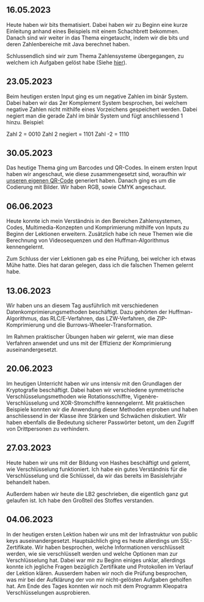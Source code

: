 ## 16.05.2023

Heute haben wir bits thematisiert. Dabei haben wir zu Beginn eine kurze Einleitung anhand eines Beispiels mit einem Schachbrett bekommen. Danach sind wir weiter in das Thema eingetaucht, indem wir die bits und deren Zahlenbereiche mit Java berechnet haben.

Schlussendlich sind wir zum Thema Zahlensysteme übergegangen, zu welchem ich Aufgaben gelöst habe (Siehe [hier](https://github.com/Michelstuder/m114/blob/main/Aufgaben/README.md)).

## 23.05.2023

Beim heutigen ersten Input ging es um negative Zahlen im binär System. Dabei haben wir das 2er Komplement System besprochen, bei welchem negative Zahlen nicht mithilfe eines Vorzeichens gespeichert werden. Dabei negiert man die gerade Zahl im binär System und fügt anschliessend 1 hinzu. Beispiel:

Zahl 2 = 0010
Zahl 2 negiert = 1101
Zahl -2 = 1110

## 30.05.2023

Das heutige Thema ging um Barcodes und QR-Codes. In einem ersten Input haben wir angeschaut, wie diese zusammengesetzt sind, woraufhin wir [unseren eigenen QR-Code](https://github.com/Michelstuder/m114/blob/main/Lernjournal/qr-code.png) generiert haben.
Danach ging es um die Codierung mit Bilder. Wir haben RGB, sowie CMYK angeschaut.

## 06.06.2023

Heute konnte ich mein Verständnis in den Bereichen Zahlensystemen, Codes, Multimedia-Konzepten und Komprimierung mithilfe von Inputs zu Beginn der Lektionen erweitern. Zusätzlich habe ich neue Themen wie die Berechnung von Videosequenzen und den Huffman-Algorithmus kennengelernt.

Zum Schluss der vier Lektionen gab es eine Prüfung, bei welcher ich etwas Mühe hatte. Dies hat daran gelegen, dass ich die falschen Themen gelernt habe. 

## 13.06.2023

Wir haben uns an diesem Tag ausführlich mit verschiedenen Datenkomprimierungsmethoden beschäftigt. Dazu gehörten der Huffman-Algorithmus, das RLC/E-Verfahren, das LZW-Verfahren, die ZIP-Komprimierung und die Burrows-Wheeler-Transformation. 

Im Rahmen praktischer Übungen haben wir gelernt, wie man diese Verfahren anwendet und uns mit der Effizienz der Komprimierung auseinandergesetzt.

## 20.06.2023

Im heutigen Unterricht haben wir uns intensiv mit den Grundlagen der Kryptografie beschäftigt. Dabei haben wir verschiedene symmetrische Verschlüsselungsmethoden wie Rotationsschiffre, Vigenère-Verschlüsselung und XOR-Stromchiffre kennengelernt. Mit praktischen Beispiele konnten wir die Anwendung dieser Methoden erproben und haben anschliessend in der Klasse ihre Stärken und Schwächen diskutiert. Wir haben ebenfalls die Bedeutung sicherer Passwörter betont, um den Zugriff von Drittpersonen zu verhindern.

## 27.03.2023


Heute haben wir uns mit der Bildung von Hashes beschäftigt und gelernt, wie Verschlüsselung funktioniert. Ich habe ein gutes Verständnis für die Verschlüsselung und die Schlüssel, da wir das bereits im Basislehrjahr behandelt haben.

Außerdem haben wir heute die LB2 geschrieben, die eigentlich ganz gut gelaufen ist. Ich habe den Großteil des Stoffes verstanden.

## 04.06.2023

In der heutigen ersten Lektion haben wir uns mit der Infrastruktur von public keys auseinandergesetzt. Hauptsächlich ging es heute allerdings um SSL-Zertifikate. Wir haben besprochen, welche Informationen verschlüsselt werden, wie sie verschlüsselt werden und welche Optionen man zur Verschlüsselung hat. Dabei war mir zu Beginn einiges unklar, allerdings konnte ich jegliche Fragen bezüglich Zertifikate und Protokollen im Verlauf der Lektion klären. Ausserdem haben wir noch die Prüfung besprochen, was mir bei der Aufklärung der von mir nicht-gelösten Aufgaben geholfen hat. Am Ende des Tages konnten wir noch mit dem Programm Kleopatra Verschlüsselungen ausprobieren.
